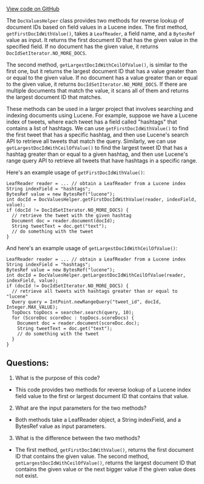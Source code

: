 [View code on GitHub](https://github.com/misbahsy/the-algorithm/src/java/com/twitter/search/earlybird/index/DocValuesHelper.java)

The `DocValuesHelper` class provides two methods for reverse lookup of document IDs based on field values in a Lucene index. The first method, `getFirstDocIdWithValue()`, takes a `LeafReader`, a field name, and a `BytesRef` value as input. It returns the first document ID that has the given value in the specified field. If no document has the given value, it returns `DocIdSetIterator.NO_MORE_DOCS`. 

The second method, `getLargestDocIdWithCeilOfValue()`, is similar to the first one, but it returns the largest document ID that has a value greater than or equal to the given value. If no document has a value greater than or equal to the given value, it returns `DocIdSetIterator.NO_MORE_DOCS`. If there are multiple documents that match the value, it scans all of them and returns the largest document ID that matches.

These methods can be used in a larger project that involves searching and indexing documents using Lucene. For example, suppose we have a Lucene index of tweets, where each tweet has a field called "hashtags" that contains a list of hashtags. We can use `getFirstDocIdWithValue()` to find the first tweet that has a specific hashtag, and then use Lucene's search API to retrieve all tweets that match the query. Similarly, we can use `getLargestDocIdWithCeilOfValue()` to find the largest tweet ID that has a hashtag greater than or equal to a given hashtag, and then use Lucene's range query API to retrieve all tweets that have hashtags in a specific range.

Here's an example usage of `getFirstDocIdWithValue()`:

```
LeafReader reader = ... // obtain a LeafReader from a Lucene index
String indexField = "hashtags";
BytesRef value = new BytesRef("lucene");
int docId = DocValuesHelper.getFirstDocIdWithValue(reader, indexField, value);
if (docId != DocIdSetIterator.NO_MORE_DOCS) {
  // retrieve the tweet with the given hashtag
  Document doc = reader.document(docId);
  String tweetText = doc.get("text");
  // do something with the tweet
}
```

And here's an example usage of `getLargestDocIdWithCeilOfValue()`:

```
LeafReader reader = ... // obtain a LeafReader from a Lucene index
String indexField = "hashtags";
BytesRef value = new BytesRef("lucene");
int docId = DocValuesHelper.getLargestDocIdWithCeilOfValue(reader, indexField, value);
if (docId != DocIdSetIterator.NO_MORE_DOCS) {
  // retrieve all tweets with hashtags greater than or equal to "lucene"
  Query query = IntPoint.newRangeQuery("tweet_id", docId, Integer.MAX_VALUE);
  TopDocs topDocs = searcher.search(query, 10);
  for (ScoreDoc scoreDoc : topDocs.scoreDocs) {
    Document doc = reader.document(scoreDoc.doc);
    String tweetText = doc.get("text");
    // do something with the tweet
  }
}
```
## Questions: 
 1. What is the purpose of this code?
- This code provides two methods for reverse lookup of a Lucene index field value to the first or largest document ID that contains that value.

2. What are the input parameters for the two methods?
- Both methods take a LeafReader object, a String indexField, and a BytesRef value as input parameters.

3. What is the difference between the two methods?
- The first method, `getFirstDocIdWithValue()`, returns the first document ID that contains the given value. The second method, `getLargestDocIdWithCeilOfValue()`, returns the largest document ID that contains the given value or the next bigger value if the given value does not exist.